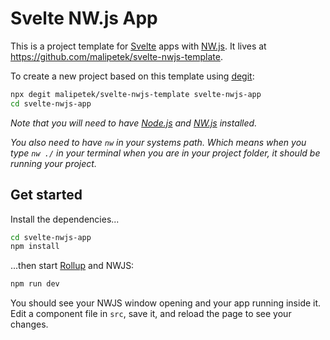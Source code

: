 # Svelte NW.js App

This is a project template for [Svelte](https://svelte.dev) apps with [NW.js](https://nwjs.io/). It lives at https://github.com/malipetek/svelte-nwjs-template.

To create a new project based on this template using [degit](https://github.com/Rich-Harris/degit):

```bash
npx degit malipetek/svelte-nwjs-template svelte-nwjs-app
cd svelte-nwjs-app
```

*Note that you will need to have [Node.js](https://nodejs.org) and [NW.js](https://nwjs.io) installed.*

*You also need to have `nw` in your systems path. Which means when you type `nw ./` in your terminal when you are in your project folder, it should be running your project.*


## Get started

Install the dependencies...

```bash
cd svelte-nwjs-app
npm install
```

...then start [Rollup](https://rollupjs.org) and NWJS:

```bash
npm run dev
```

You should see your NWJS window opening and your app running inside it. Edit a component file in `src`, save it, and reload the page to see your changes.

